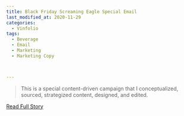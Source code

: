 ```yaml
---
title: Black Friday Screaming Eagle Special Email
last_modified_at: 2020-11-29
categories:
  - Vinfolio
tags:
  - Beverage
  - Email
  - Marketing
  - Marketing Copy



---
```


> This is a special content-driven campaign that I conceptualized, sourced, strategized content, designed, and edited.

<a href="http://links.vinfolio.com/e/evib?_t=414f72b8e11b4850bb66506e2c10eaa1&_m=8322d595078546d387693e25d79f44cf&_e=onMdGUmHHtpfxtT8M1piO1Ub7eur1hG2D3d5Fsg7A8FXnpYaRM98_Ds9AMUw9zjyNqMzsv5VMVEXrzoQ4z3e_wlwTQhqSAOavVBoXykHflzCMcFOIZuuHHhWbOzX5Umk" target="_blank">Read Full Story</a>
